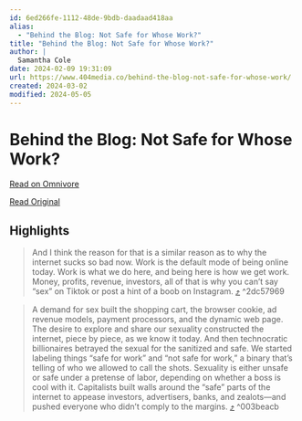 ```yaml
---
id: 6ed266fe-1112-48de-9bdb-daadaad418aa
alias:
  - "Behind the Blog: Not Safe for Whose Work?"
title: "Behind the Blog: Not Safe for Whose Work?"
author: |
  Samantha Cole
date: 2024-02-09 19:31:09
url: https://www.404media.co/behind-the-blog-not-safe-for-whose-work/
created: 2024-03-02
modified: 2024-05-05
---
```


# Behind the Blog: Not Safe for Whose Work?

[Read on Omnivore](https://omnivore.app/me/behind-the-blog-not-safe-for-whose-work-18d8f5a30d3)

[Read Original](https://www.404media.co/behind-the-blog-not-safe-for-whose-work/)

## Highlights

> And I think the reason for that is a similar reason as to why the internet sucks so bad now. Work is the default mode of being online today. Work is what we do here, and being here is how we get work. Money, profits, revenue, investors, all of that is why you can’t say “sex” on Tiktok or post a hint of a boob on Instagram. [⤴️](https://omnivore.app/me/behind-the-blog-not-safe-for-whose-work-18d8f5a30d3#2dc57969-5749-4dd8-b9fd-c5c1b679f7c7)  ^2dc57969

> A demand for sex built the shopping cart, the browser cookie, ad revenue models, payment processors, and the dynamic web page. The desire to explore and share our sexuality constructed the internet, piece by piece, as we know it today. And then technocratic billionaires betrayed the sexual for the sanitized and safe. We started labeling things “safe for work” and “not safe for work,” a binary that’s telling of who we allowed to call the shots. Sexuality is either unsafe or safe under a pretense of labor, depending on whether a boss is cool with it. Capitalists built walls around the “safe” parts of the internet to appease investors, advertisers, banks, and zealots—and pushed everyone who didn’t comply to the margins. [⤴️](https://omnivore.app/me/behind-the-blog-not-safe-for-whose-work-18d8f5a30d3#003beacb-56d9-42b4-a95f-3305c6a453a0)  ^003beacb

